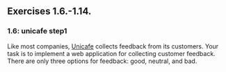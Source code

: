## Exercises 1.6.-1.14.

### 1.6: unicafe step1

Like most companies, [Unicafe](https://unicafe.fi/#/9/4) collects feedback from its customers. Your task is to implement a web application for collecting customer feedback. There are only three options for feedback: good, neutral, and bad.